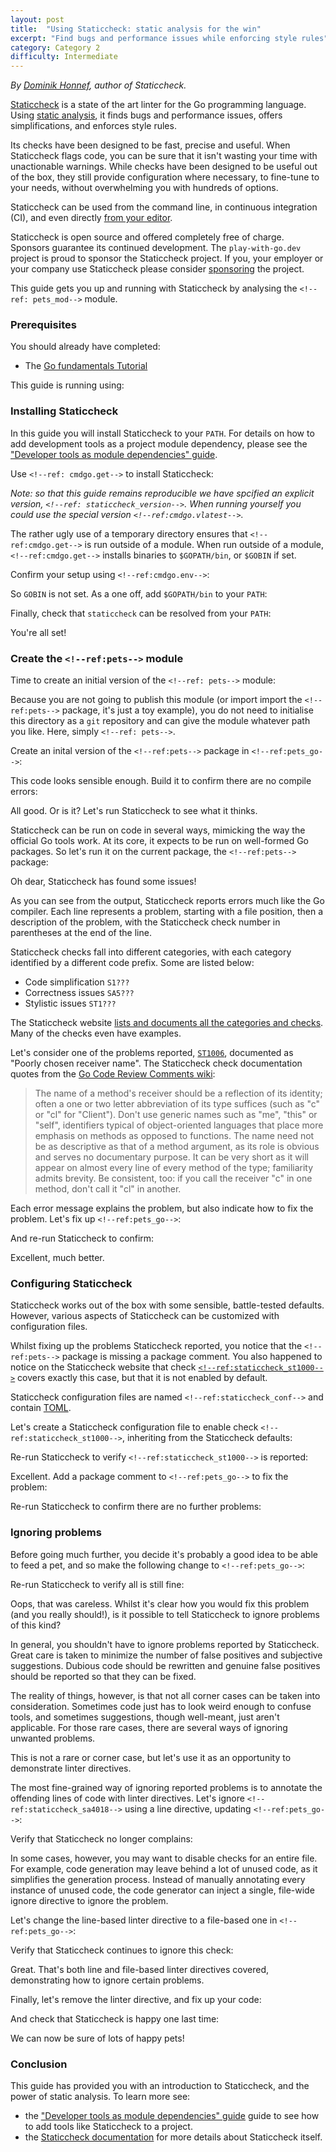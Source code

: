 ```yaml
---
layout: post
title:  "Using Staticcheck: static analysis for the win"
excerpt: "Find bugs and performance issues while enforcing style rules"
category: Category 2
difficulty: Intermediate
---
```


_By [Dominik Honnef](https://dominik.honnef.co/), author of Staticcheck._

[Staticcheck](https://staticcheck.io/) is a state of the art linter for the Go programming language. Using [static
analysis](https://en.wikipedia.org/wiki/Static_program_analysis), it finds bugs and performance issues, offers
simplifications, and enforces style rules.

Its checks have been designed to be fast, precise and useful. When Staticcheck flags code, you can be sure that it isn't
wasting your time with unactionable warnings. While checks have been designed to be useful out of the box, they still
provide configuration where necessary, to fine-tune to your needs, without overwhelming you with hundreds of options.

Staticcheck can be used from the command line, in continuous integration (CI), and even directly [from your
editor](https://github.com/golang/tools/blob/master/gopls/doc/settings.md#staticcheck-boolean).

Staticcheck is open source and offered completely free of charge. Sponsors guarantee its continued development. The
`play-with-go.dev` project is proud to sponsor the Staticcheck project. If you, your employer or your company use
Staticcheck please consider [sponsoring](https://staticcheck.io/sponsors) the project.

This guide gets you up and running with Staticcheck by analysing the `<!--ref: pets_mod-->` module.

### Prerequisites

You should already have completed:

* The [Go fundamentals Tutorial](/go-fundamentals_go115_en)

This guide is running using:

<!--step: goversion-->

### Installing Staticcheck

In this guide you will install Staticcheck to your `PATH`. For details on how to add development tools as a project
module dependency, please see the ["Developer tools as module dependencies" guide](/tools-as-dependencies_go115_en).

Use `<!--ref: cmdgo.get-->` to install Staticcheck:

<!--step: staticcheck_install-->

_Note: so that this guide remains reproducible we have spcified an explicit version, `<!--ref: staticcheck_version-->`.
When running yourself you could use the special version `<!--ref:cmdgo.vlatest-->`._

The rather ugly use of a temporary directory ensures that `<!--ref:cmdgo.get-->` is run outside of a module. When run
outside of a module, `<!--ref:cmdgo.get-->` installs binaries to `$GOPATH/bin`, or `$GOBIN` if set.

Confirm your setup using `<!--ref:cmdgo.env-->`:

<!--step: go_env_gopath-->

So `GOBIN` is not set. As a one off, add `$GOPATH/bin` to your `PATH`:

<!--step: path_add_gopath_bin-->

Finally, check that `staticcheck` can be resolved from your `PATH`:

<!--step: staticcheck_check_on_path-->

You're all set!

### Create the `<!--ref:pets-->` module

Time to create an initial version of the `<!--ref: pets-->` module:

<!--step: pets_init-->

Because you are not going to publish this module (or import import the `<!--ref:pets-->` package, it's just a toy
example), you do not need to initialise this directory as a `git` repository and can give the module whatever path you
like. Here, simply `<!--ref: pets-->`.

Create an inital version of the `<!--ref:pets-->` package in `<!--ref:pets_go-->`:

<!--step: pets_go_initial-->

This code looks sensible enough. Build it to confirm there are no compile errors:

<!--step: pets_build_initial-->

All good. Or is it? Let's run Staticcheck to see what it thinks.

Staticcheck can be run on code in several ways, mimicking the way the official Go tools work. At its core, it expects to
be run on well-formed Go packages. So let's run it on the current package, the `<!--ref:pets-->` package:

<!--step: pets_staticcheck_initial-->

Oh dear, Staticcheck has found some issues!

As you can see from the output, Staticcheck reports errors much like the Go compiler. Each line represents a problem,
starting with a file position, then a description of the problem, with the Staticcheck check number in parentheses at the
end of the line.

Staticcheck checks fall into different categories, with each category identified by a different code prefix. Some are
listed below:

* Code simplification `S1???`
* Correctness issues `SA5???`
* Stylistic issues `ST1???`

The Staticcheck website [lists and documents all the categories and checks](https://staticcheck.io/docs/checks). Many of
the checks even have examples.

Let's consider one of the problems reported, [`ST1006`](https://staticcheck.io/docs/checks#ST1006), documented as "Poorly
chosen receiver name". The Staticcheck check documentation quotes from the [Go Code Review Comments
wiki](https://github.com/golang/go/wiki/CodeReviewComments):

> The name of a method's receiver should be a reflection of its
identity; often a one or two letter abbreviation of its type
suffices (such as "c" or "cl" for "Client"). Don't use generic
names such as "me", "this" or "self", identifiers typical of
object-oriented languages that place more emphasis on methods as
opposed to functions. The name need not be as descriptive as that
of a method argument, as its role is obvious and serves no
documentary purpose. It can be very short as it will appear on
almost every line of every method of the type; familiarity admits
brevity. Be consistent, too: if you call the receiver "c" in one
method, don't call it "cl" in another.

Each error message explains the problem, but also indicate how to fix the problem. Let's fix up `<!--ref:pets_go-->`:

<!--step:pets_go_fixed-->

And re-run Staticcheck to confirm:

<!--step:pets_staticcheck_fixed-->

Excellent, much better.

### Configuring Staticcheck

Staticcheck works out of the box with some sensible, battle-tested defaults. However, various aspects of Staticcheck can
be customized with configuration files.

Whilst fixing up the problems Staticcheck reported, you notice that the `<!--ref:pets-->` package is missing a package
comment. You also happened to notice on the Staticcheck website that check
[`<!--ref:staticcheck_st1000-->`](https://staticcheck.io/docs/checks#<!--ref:staticcheck_st1000-->) covers exactly this
case, but that it is not enabled by default.

Staticcheck configuration files are named `<!--ref:staticcheck_conf-->` and contain
[TOML](https://github.com/toml-lang/toml).

Let's create a Staticcheck configuration file to enable check `<!--ref:staticcheck_st1000-->`, inheriting from the
Staticcheck defaults:

<!--step: staticcheck_config_initial-->

Re-run Staticcheck to verify `<!--ref:staticcheck_st1000-->` is reported:

<!--step: pets_staticcheck_st1000_enabled-->

Excellent. Add a package comment to `<!--ref:pets_go-->` to fix the problem:


<!--step: pets_go_with_package_comment-->

Re-run Staticcheck to confirm there are no further problems:

<!--step: pets_staticcheck_st1000_fixed-->


### Ignoring problems

Before going much further, you decide it's probably a good idea to be able to feed a pet, and so make the following
change to `<!--ref:pets_go-->`:

<!--step: pets_go_feed-->

Re-run Staticcheck to verify all is still fine:

<!--step: pets_staticcheck_check_feed-->

Oops, that was careless. Whilst it's clear how you would fix this problem (and you really should!), is it possible to
tell Staticcheck to ignore problems of this kind?

In general, you shouldn't have to ignore problems reported by Staticcheck. Great care is taken to minimize the number of
false positives and subjective suggestions. Dubious code should be rewritten and genuine false positives should be
reported so that they can be fixed.

The reality of things, however, is that not all corner cases can be taken into consideration. Sometimes code just has to
look weird enough to confuse tools, and sometimes suggestions, though well-meant, just aren't applicable. For those rare
cases, there are several ways of ignoring unwanted problems.

This is not a rare or corner case, but let's use it as an opportunity to demonstrate linter directives.

The most fine-grained way of ignoring reported problems is to annotate the offending lines of code with linter directives. Let's
ignore `<!--ref:staticcheck_sa4018-->` using a line directive, updating `<!--ref:pets_go-->`:

<!--step: pets_go_ignore_sa4018-->

Verify that Staticcheck no longer complains:

<!--step: pets_staticcheck_check_sa4018_ignored-->

In some cases, however, you may want to disable checks for an entire file. For example, code generation may leave behind
a lot of unused code, as it simplifies the generation process. Instead of manually annotating every instance of unused
code, the code generator can inject a single, file-wide ignore directive to ignore the problem.

Let's change the line-based linter directive to a file-based one in `<!--ref:pets_go-->`:

<!--step: pets_go_file_ignore_sa4018-->

Verify that Staticcheck continues to ignore this check:

<!--step: pets_staticcheck_check_sa4018_still_ignored-->

Great. That's both line and file-based linter directives covered, demonstrating how to ignore certain problems.

Finally, let's remove the linter directive, and fix up your code:

<!--step: pets_go_final-->

And check that Staticcheck is happy one last time:

<!--step: pets_staticcheck_final-->

We can now be sure of lots of happy pets!

### Conclusion

This guide has provided you with an introduction to Staticcheck, and the power of static analysis. To learn more see:

* the ["Developer tools as module dependencies" guide](/tools-as-dependencies_go115_en) guide to see how to add tools
  like Staticcheck to a project.
* the [Staticcheck documentation](https://staticcheck.io/docs) for more details about Staticcheck itself.






